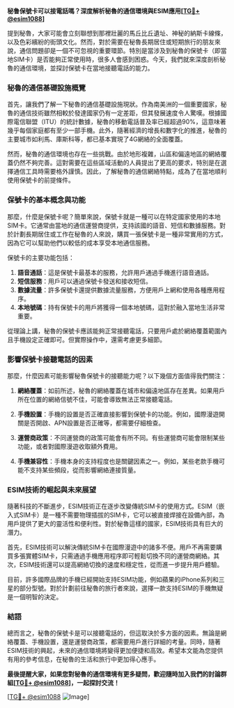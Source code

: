 **秘鲁保號卡可以接電話嗎？深度解析秘魯的通信環境與ESIM應用[[TG💪+ @esim1088](https://t.me/s/esim1088)]**

提到秘魯，大家可能會立刻聯想到那裡壯麗的馬丘比丘遺址、神秘的納斯卡線條，以及色彩繽紛的街頭文化。然而，對於需要在秘魯長期居住或短期旅行的朋友來說，通信問題卻是一個不可忽視的重要環節。特別是當涉及到秘魯的保號卡（即當地SIM卡）是否能夠正常使用時，很多人會感到困惑。今天，我們就來深度剖析秘魯的通信環境，並探討保號卡在當地接聽電話的能力。

### 秘魯的通信基礎設施概覽

首先，讓我們了解一下秘魯的通信基礎設施現狀。作為南美洲的一個重要國家，秘魯的通信技術雖然相較於發達國家仍有一定差距，但其發展速度令人驚嘆。根據國際電信聯盟（ITU）的統計數據，秘魯的移動電話普及率已經超過90%，這意味著幾乎每個家庭都有至少一部手機。此外，隨著經濟的增長和數字化的推進，秘魯的主要城市如利馬、庫斯科等，都已基本實現了4G網絡的全面覆蓋。

然而，秘魯的通信環境也存在一些挑戰。由於地形複雜，山區和偏遠地區的網絡覆蓋仍然不夠完善。這對需要在這些區域活動的人員提出了更高的要求，特別是在選擇通信工具時需要格外謹慎。因此，了解秘魯的通信網絡特點，成為了在當地順利使用保號卡的前提條件。

### 保號卡的基本概念與功能

那麼，什麼是保號卡呢？簡單來說，保號卡就是一種可以在特定國家使用的本地SIM卡。它通常由當地的通信運營商提供，支持該國的語音、短信和數據服務。對於計劃長期居住或工作在秘魯的人來說，購買一張保號卡是一種非常實用的方式，因為它可以幫助他們以較低的成本享受本地通信服務。

保號卡的主要功能包括：

1. **語音通話**：這是保號卡最基本的服務，允許用戶通過手機進行語音通話。
2. **短信服務**：用戶可以通過保號卡發送和接收短信。
3. **數據流量**：許多保號卡還提供數據流量服務，方便用戶上網和使用各種應用程序。
4. **本地號碼**：持有保號卡的用戶將獲得一個本地號碼，這對於融入當地生活非常重要。

從理論上講，秘魯的保號卡應該能夠正常接聽電話，只要用戶處於網絡覆蓋範圍內且手機設定正確即可。但實際操作中，還需考慮更多細節。

### 影響保號卡接聽電話的因素

那麼，什麼因素可能影響秘魯保號卡的接聽能力呢？以下幾個方面值得我們關注：

1. **網絡覆蓋**：如前所述，秘魯的網絡覆蓋在城市和偏遠地區存在差異。如果用戶所在位置的網絡信號不佳，可能會導致無法正常接聽電話。
   
2. **手機設置**：手機的設置是否正確直接影響到保號卡的功能。例如，國際漫遊開關是否開啟、APN設置是否正確等，都需要仔細檢查。

3. **運營商政策**：不同運營商的政策可能會有所不同。有些運營商可能會限制某些功能，或者對國際漫遊收取額外費用。

4. **手機兼容性**：手機本身的支持程度也是關鍵因素之一。例如，某些老款手機可能不支持某些頻段，從而影響網絡連接質量。

### ESIM技術的崛起與未來展望

隨著科技的不斷進步，ESIM技術正在逐步改變傳統SIM卡的使用方式。ESIM（嵌入式SIM卡）是一種不需要物理插拔的SIM卡，它可以被直接焊接在設備內部，為用戶提供了更大的靈活性和便利性。對於秘魯這樣的國家，ESIM技術具有巨大的潛力。

首先，ESIM技術可以解決傳統SIM卡在國際漫遊中的諸多不便。用戶不再需要購買多張實體SIM卡，只需通過手機應用程序即可輕鬆切換不同的運營商網絡。其次，ESIM技術還可以提高網絡切換的速度和穩定性，從而進一步提升用戶體驗。

目前，許多國際品牌的手機已經開始支持ESIM功能，例如蘋果的iPhone系列和三星的部分型號。對於計劃前往秘魯的旅行者來說，選擇一款支持ESIM的手機無疑是一個明智的決定。

### 結語

總而言之，秘魯的保號卡是可以接聽電話的，但這取決於多方面的因素。無論是網絡覆蓋、手機設置，還是運營商政策，都需要用戶進行詳細的考量。同時，隨著ESIM技術的興起，未來的通信環境將變得更加便捷和高效。希望本文能為您提供有用的參考信息，在秘魯的生活和旅行中更加得心應手。

**最後提醒大家，如果您對秘魯的通信環境有更多疑問，歡迎隨時加入我們的討論群組[[TG💪+ @esim1088](https://t.me/s/esim1088)]，一起探討交流！**

[[TG💪+ @esim1088](https://t.me/s/esim1088) ![Image](https://i.postimg.cc/4NQfJmqS/Snipaste-2025-05-13-00-14-12.png)]
